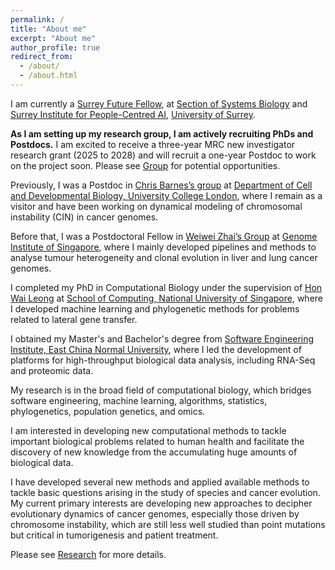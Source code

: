 ```yaml
---
permalink: /
title: "About me"
excerpt: "About me"
author_profile: true
redirect_from:
  - /about/
  - /about.html
---
```


I am currently a [Surrey Future Fellow](https://www.surrey.ac.uk/research/work-with-us/research-fellowships), at [Section of Systems Biology](https://www.surrey.ac.uk/school-biosciences/research/section-systems-biology) and [Surrey Institute for People-Centred AI](https://www.surrey.ac.uk/artificial-intelligence), [University of Surrey](https://www.surrey.ac.uk). 


__As I am setting up my research group, I am actively recruiting PhDs and Postdocs.__
I am excited to receive a three-year MRC new investigator research grant (2025 to 2028) and will recruit a one-year Postdoc to work on the project soon.
Please see [Group](group.md) for potential opportunities.


Previously, I was a Postdoc in [Chris Barnes’s group](https://ucl-cssb.github.io) at [Department of Cell and Developmental Biology, University College London](https://www.ucl.ac.uk/biosciences/cell-and-developmental-biology), where I remain as a visitor and have been working on dynamical modeling of chromosomal instability (CIN) in cancer genomes. 

Before that, I was a Postdoctoral Fellow in [Weiwei Zhai’s Group](https://zhailab.cn/) at [Genome Institute of Singapore](https://www.a-star.edu.sg/gis), where I mainly developed pipelines and methods to analyse tumour heterogeneity and clonal evolution in liver and lung cancer genomes. 

I completed my PhD in Computational Biology under the supervision of [Hon Wai Leong](https://www.comp.nus.edu.sg/~leonghw/) at [School of Computing, National University of Singapore](https://www.comp.nus.edu.sg/), where I developed machine learning and phylogenetic methods for problems related to lateral gene transfer. 

I obtained my Master's and Bachelor's degree from [Software Engineering Institute, East China Normal University](http://www.sei.ecnu.edu.cn), where I led the development of platforms for high-throughput biological data analysis, including RNA-Seq and proteomic data.



My research is in the broad field of computational biology, which bridges software engineering, machine learning, algorithms, statistics, phylogenetics, population genetics, and omics. 

I am interested in developing new computational methods to tackle important biological problems related to human health and facilitate the discovery of new knowledge from the accumulating huge amounts of biological data.

I have developed several new methods and applied available methods to tackle basic questions arising in the study of species and cancer evolution. 
My current primary interests are developing new approaches to decipher evolutionary dynamics of cancer genomes, especially those driven by chromosome instability, which are still less well studied than point mutations but critical in tumorigenesis and patient treatment.

Please see [Research](research.md) for more details.

